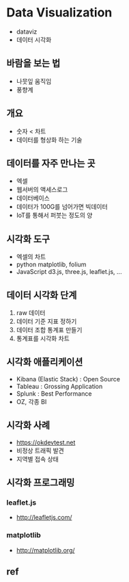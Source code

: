# Data Visualization
* dataviz
* 데이터 시각화

## 바람을 보는 법
* 나뭇잎 움직임
* 풍향계

## 개요
* 숫자 < 차트
* 데이터를 형상화 하는 기술

## 데이터를 자주 만나는 곳
* 엑셀
* 웹서버의 액세스로그
* 데이터베이스
* 데이터가 100G를 넘어가면 빅데이터
* IoT를 통해서 퍼붓는 정도의 양

## 시각화 도구
* 엑셀의 차트
* python matplotlib, folium
* JavaScript d3.js, three.js, leaflet.js, ...

## 데이터 시각화 단계
1. raw 데이터
2. 데이터 기준 지표 정하기
3. 데이터 조합 통계표 만들기
4. 통계표를 시각화 차트


## 시각화 애플리케이션
* Kibana (Elastic Stack) : Open Source
* Tableau : Grossing Application
* Splunk : Best Performance
* OZ, 각종 BI

## 시각화 사례
* https://okdevtest.net
* 비정상 트래픽 발견
* 지역별 접속 상태

## 시각화 프로그래밍

### leaflet.js
* http://leafletjs.com/

### matplotlib
* http://matplotlib.org/

## ref
